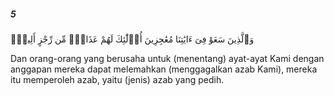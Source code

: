 ##### 5

<span class="ayah">وَٱلَّذِينَ سَعَوْ فِىٓ ءَايَٰتِنَا مُعَٰجِزِينَ أُو۟لَٰٓئِكَ لَهُمْ عَذَابٌۭ مِّن رِّجْزٍ أَلِيمٌۭ</span>

<span class="ayah_translation">Dan orang-orang yang berusaha untuk (menentang) ayat-ayat Kami dengan anggapan mereka dapat melemahkan (menggagalkan azab Kami), mereka itu memperoleh azab, yaitu (jenis) azab yang pedih.</span>
